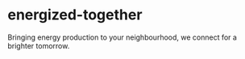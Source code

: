 # energized-together
Bringing energy production to your neighbourhood, we connect for a brighter tomorrow.
